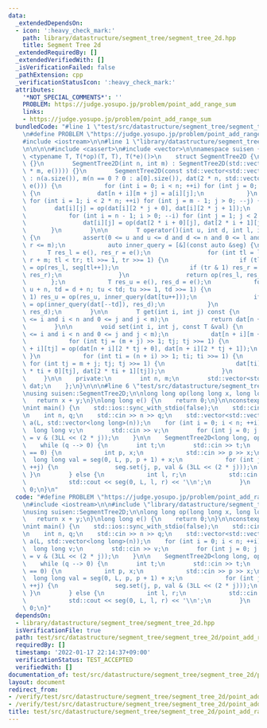 ```yaml
---
data:
  _extendedDependsOn:
  - icon: ':heavy_check_mark:'
    path: library/datastructure/segment_tree/segment_tree_2d.hpp
    title: Segment Tree 2d
  _extendedRequiredBy: []
  _extendedVerifiedWith: []
  _isVerificationFailed: false
  _pathExtension: cpp
  _verificationStatusIcon: ':heavy_check_mark:'
  attributes:
    '*NOT_SPECIAL_COMMENTS*': ''
    PROBLEM: https://judge.yosupo.jp/problem/point_add_range_sum
    links:
    - https://judge.yosupo.jp/problem/point_add_range_sum
  bundledCode: "#line 1 \"test/src/datastructure/segment_tree/segment_tree_2d/point_add_range_sum.test.cpp\"\
    \n#define PROBLEM \"https://judge.yosupo.jp/problem/point_add_range_sum\"\n\n\
    #include <iostream>\n\n#line 1 \"library/datastructure/segment_tree/segment_tree_2d.hpp\"\
    \n\n\n\n#include <cassert>\n#include <vector>\n\nnamespace suisen {\n    template\
    \ <typename T, T(*op)(T, T), T(*e)()>\n    struct SegmentTree2D {\n        SegmentTree2D()\
    \ {}\n        SegmentTree2D(int n, int m) : SegmentTree2D(std::vector(2 * n, std::vector(2\
    \ * m, e()))) {}\n        SegmentTree2D(const std::vector<std::vector<T>> &a)\
    \ : n(a.size()), m(n == 0 ? 0 : a[0].size()), dat(2 * n, std::vector<T>(2 * m,\
    \ e())) {\n            for (int i = 0; i < n; ++i) for (int j = 0; j < m; ++j)\
    \ {\n                dat[n + i][m + j] = a[i][j];\n            }\n           \
    \ for (int i = 1; i < 2 * n; ++i) for (int j = m - 1; j > 0; --j) {\n        \
    \        dat[i][j] = op(dat[i][2 * j + 0], dat[i][2 * j + 1]);\n            }\n\
    \            for (int i = n - 1; i > 0; --i) for (int j = 1; j < 2 * m; ++j) {\n\
    \                dat[i][j] = op(dat[2 * i + 0][j], dat[2 * i + 1][j]);\n     \
    \       }\n        }\n\n        T operator()(int u, int d, int l, int r) const\
    \ {\n            assert(0 <= u and u <= d and d <= n and 0 <= l and l <= r and\
    \ r <= m);\n            auto inner_query = [&](const auto &seg) {\n          \
    \      T res_l = e(), res_r = e();\n                for (int tl = l + m, tr =\
    \ r + m; tl < tr; tl >>= 1, tr >>= 1) {\n                    if (tl & 1) res_l\
    \ = op(res_l, seg[tl++]);\n                    if (tr & 1) res_r = op(seg[--tr],\
    \ res_r);\n                }\n                return op(res_l, res_r);\n     \
    \       };\n            T res_u = e(), res_d = e();\n            for (int tu =\
    \ u + n, td = d + n; tu < td; tu >>= 1, td >>= 1) {\n                if (tu &\
    \ 1) res_u = op(res_u, inner_query(dat[tu++]));\n                if (td & 1) res_d\
    \ = op(inner_query(dat[--td]), res_d);\n            }\n            return op(res_u,\
    \ res_d);\n        }\n\n        T get(int i, int j) const {\n            assert(0\
    \ <= i and i < n and 0 <= j and j < m);\n            return dat[n + i][m + j];\n\
    \        }\n\n        void set(int i, int j, const T &val) {\n            assert(0\
    \ <= i and i < n and 0 <= j and j < m);\n            dat[n + i][m + j] = val;\n\
    \            for (int tj = (m + j) >> 1; tj; tj >>= 1) {\n                dat[n\
    \ + i][tj] = op(dat[n + i][2 * tj + 0], dat[n + i][2 * tj + 1]);\n           \
    \ }\n            for (int ti = (n + i) >> 1; ti; ti >>= 1) {\n               \
    \ for (int tj = m + j; tj; tj >>= 1) {\n                    dat[ti][tj] = op(dat[2\
    \ * ti + 0][tj], dat[2 * ti + 1][tj]);\n                }\n            }\n   \
    \     }\n\n    private:\n        int n, m;\n        std::vector<std::vector<T>>\
    \ dat;\n    };\n}\n\n\n#line 6 \"test/src/datastructure/segment_tree/segment_tree_2d/point_add_range_sum.test.cpp\"\
    \nusing suisen::SegmentTree2D;\n\nlong long op(long long x, long long y) {\n \
    \   return x + y;\n}\nlong long e() {\n    return 0;\n}\n\nconstexpr int L = 25;\n\
    \nint main() {\n    std::ios::sync_with_stdio(false);\n    std::cin.tie(nullptr);\n\
    \n    int n, q;\n    std::cin >> n >> q;\n    std::vector<std::vector<long long>>\
    \ a(L, std::vector<long long>(n));\n    for (int i = 0; i < n; ++i) {\n      \
    \  long long v;\n        std::cin >> v;\n        for (int j = 0; j < L; ++j) a[j][i]\
    \ = v & (3LL << (2 * j));\n    }\n\n    SegmentTree2D<long long, op, e> seg(a);\n\
    \    while (q --> 0) {\n        int t;\n        std::cin >> t;\n        if (t\
    \ == 0) {\n            int p, x;\n            std::cin >> p >> x;\n          \
    \  long long val = seg(0, L, p, p + 1) + x;\n            for (int j = 0; j < L;\
    \ ++j) {\n                seg.set(j, p, val & (3LL << (2 * j)));\n           \
    \ }\n        } else {\n            int l, r;\n            std::cin >> l >> r;\n\
    \            std::cout << seg(0, L, l, r) << '\\n';\n        }\n    }\n    return\
    \ 0;\n}\n"
  code: "#define PROBLEM \"https://judge.yosupo.jp/problem/point_add_range_sum\"\n\
    \n#include <iostream>\n\n#include \"library/datastructure/segment_tree/segment_tree_2d.hpp\"\
    \nusing suisen::SegmentTree2D;\n\nlong long op(long long x, long long y) {\n \
    \   return x + y;\n}\nlong long e() {\n    return 0;\n}\n\nconstexpr int L = 25;\n\
    \nint main() {\n    std::ios::sync_with_stdio(false);\n    std::cin.tie(nullptr);\n\
    \n    int n, q;\n    std::cin >> n >> q;\n    std::vector<std::vector<long long>>\
    \ a(L, std::vector<long long>(n));\n    for (int i = 0; i < n; ++i) {\n      \
    \  long long v;\n        std::cin >> v;\n        for (int j = 0; j < L; ++j) a[j][i]\
    \ = v & (3LL << (2 * j));\n    }\n\n    SegmentTree2D<long long, op, e> seg(a);\n\
    \    while (q --> 0) {\n        int t;\n        std::cin >> t;\n        if (t\
    \ == 0) {\n            int p, x;\n            std::cin >> p >> x;\n          \
    \  long long val = seg(0, L, p, p + 1) + x;\n            for (int j = 0; j < L;\
    \ ++j) {\n                seg.set(j, p, val & (3LL << (2 * j)));\n           \
    \ }\n        } else {\n            int l, r;\n            std::cin >> l >> r;\n\
    \            std::cout << seg(0, L, l, r) << '\\n';\n        }\n    }\n    return\
    \ 0;\n}"
  dependsOn:
  - library/datastructure/segment_tree/segment_tree_2d.hpp
  isVerificationFile: true
  path: test/src/datastructure/segment_tree/segment_tree_2d/point_add_range_sum.test.cpp
  requiredBy: []
  timestamp: '2022-01-17 22:14:37+09:00'
  verificationStatus: TEST_ACCEPTED
  verifiedWith: []
documentation_of: test/src/datastructure/segment_tree/segment_tree_2d/point_add_range_sum.test.cpp
layout: document
redirect_from:
- /verify/test/src/datastructure/segment_tree/segment_tree_2d/point_add_range_sum.test.cpp
- /verify/test/src/datastructure/segment_tree/segment_tree_2d/point_add_range_sum.test.cpp.html
title: test/src/datastructure/segment_tree/segment_tree_2d/point_add_range_sum.test.cpp
---
```

